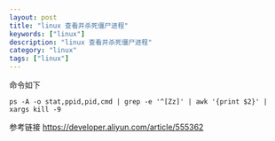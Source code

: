 ```yaml
---
layout: post
title: "linux 查看并杀死僵尸进程"
keywords: ["linux"]
description: "linux 查看并杀死僵尸进程"
category: "linux"
tags: ["linux"]
---
```



命令如下
```
ps -A -o stat,ppid,pid,cmd | grep -e '^[Zz]' | awk '{print $2}' | xargs kill -9
```


参考链接
https://developer.aliyun.com/article/555362